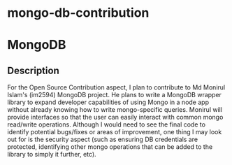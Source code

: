 # mongo-db-contribution

# MongoDB

## Description
For the Open Source Contribution aspect, I plan to contribute to Md Monirul Islam's (im2594) MongoDB project. He plans to write a MongoDB wrapper library 
to expand developer capabilities of using Mongo in a node app without already knowing how to write mongo-specific queries.
Monirul will provide interfaces so that the user can easily interact with common mongo read/write operations. Although I would need to see the final code
to identify potential bugs/fixes or areas of improvement, one thing I may look out for is the security aspect (such as ensuring DB credentials are protected, 
identifying other mongo operations that can be added to the library to simply it further, etc).
